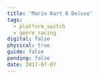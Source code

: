 ```yaml
---
title: 'Mario Kart 8 Deluxe'
tags:
  - platform_switch
  - genre_racing
digital: false
physical: true
guide: false
pending: false
date: 2017-07-07
---
```

